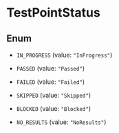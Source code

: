 

# TestPointStatus

## Enum


* `IN_PROGRESS` (value: `"InProgress"`)

* `PASSED` (value: `"Passed"`)

* `FAILED` (value: `"Failed"`)

* `SKIPPED` (value: `"Skipped"`)

* `BLOCKED` (value: `"Blocked"`)

* `NO_RESULTS` (value: `"NoResults"`)



